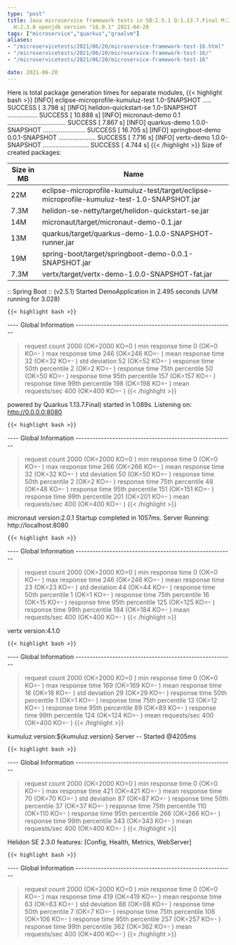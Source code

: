 ```yaml
---
type: "post"
title: Java microservice framework tests in SB:2.5.1 Q:1.13.7.Final M:2.5.6 V:4.1.0
  H:2.3.0 openjdk version "16.0.1" 2021-04-20
tags: ["microservice","quarkus","graalvm"]
aliases:
- "/microservicetests/2021/06/20/microservice-framework-test-16.html"
- "/microservicetests/2021/06/20/microservice-framework-test-16/"
- "/microservicetests/2021/06/20/microservice-framework-test-16"

date: 2021-06-20
---
```

 
Here is total package generation times for separate modules,
{{< highlight bash >}}
[INFO] eclipse-microprofile-kumuluz-test 1.0-SNAPSHOT ..... SUCCESS [  3.798 s]
[INFO] helidon-quickstart-se 1.0-SNAPSHOT ................. SUCCESS [ 10.888 s]
[INFO] micronaut-demo 0.1 ................................. SUCCESS [  7.867 s]
[INFO] quarkus-demo 1.0.0-SNAPSHOT ........................ SUCCESS [ 16.705 s]
[INFO] springboot-demo 0.0.1-SNAPSHOT ..................... SUCCESS [  7.716 s]
[INFO] vertx-demo 1.0.0-SNAPSHOT .......................... SUCCESS [  4.744 s]
{{< /highlight >}}
Size of created packages:

| Size in MB |  Name |
|------------|-------|
| 22M | eclipse-microprofile-kumuluz-test/target/eclipse-microprofile-kumuluz-test-1.0-SNAPSHOT.jar |
| 7.3M | helidon-se-netty/target/helidon-quickstart-se.jar |
| 14M | micronaut/target/micronaut-demo-0.1.jar |
| 13M | quarkus/target/quarkus-demo-1.0.0-SNAPSHOT-runner.jar |
| 19M | spring-boot/target/springboot-demo-0.0.1-SNAPSHOT.jar |
| 7.3M | vertx/target/vertx-demo-1.0.0-SNAPSHOT-fat.jar |


:: Spring Boot :: (v2.5.1) Started DemoApplication in 2.495 seconds (JVM running for 3.028)

    {{< highlight bash >}}
---- Global Information --------------------------------------------------------
> request count                                       2000 (OK=2000   KO=0     )
> min response time                                      0 (OK=0      KO=-     )
> max response time                                    246 (OK=246    KO=-     )
> mean response time                                    32 (OK=32     KO=-     )
> std deviation                                         52 (OK=52     KO=-     )
> response time 50th percentile                          2 (OK=2      KO=-     )
> response time 75th percentile                         50 (OK=50     KO=-     )
> response time 95th percentile                        157 (OK=157    KO=-     )
> response time 99th percentile                        198 (OK=198    KO=-     )
> mean requests/sec                                    400 (OK=400    KO=-     )
{{< /highlight >}}

powered by Quarkus 1.13.7.Final) started in 1.089s. Listening on: http://0.0.0.0:8080

    {{< highlight bash >}}
---- Global Information --------------------------------------------------------
> request count                                       2000 (OK=2000   KO=0     )
> min response time                                      0 (OK=0      KO=-     )
> max response time                                    266 (OK=266    KO=-     )
> mean response time                                    32 (OK=32     KO=-     )
> std deviation                                         50 (OK=50     KO=-     )
> response time 50th percentile                          2 (OK=2      KO=-     )
> response time 75th percentile                         48 (OK=48     KO=-     )
> response time 95th percentile                        151 (OK=151    KO=-     )
> response time 99th percentile                        201 (OK=201    KO=-     )
> mean requests/sec                                    400 (OK=400    KO=-     )
{{< /highlight >}}

micronaut version:2.0.1 Startup completed in 1057ms. Server Running: http://localhost:8080

    {{< highlight bash >}}
---- Global Information --------------------------------------------------------
> request count                                       2000 (OK=2000   KO=0     )
> min response time                                      0 (OK=0      KO=-     )
> max response time                                    246 (OK=246    KO=-     )
> mean response time                                    23 (OK=23     KO=-     )
> std deviation                                         44 (OK=44     KO=-     )
> response time 50th percentile                          1 (OK=1      KO=-     )
> response time 75th percentile                         16 (OK=15     KO=-     )
> response time 95th percentile                        125 (OK=125    KO=-     )
> response time 99th percentile                        184 (OK=184    KO=-     )
> mean requests/sec                                    400 (OK=400    KO=-     )
{{< /highlight >}}

vertx version:4.1.0

    {{< highlight bash >}}
---- Global Information --------------------------------------------------------
> request count                                       2000 (OK=2000   KO=0     )
> min response time                                      0 (OK=0      KO=-     )
> max response time                                    169 (OK=169    KO=-     )
> mean response time                                    16 (OK=16     KO=-     )
> std deviation                                         29 (OK=29     KO=-     )
> response time 50th percentile                          1 (OK=1      KO=-     )
> response time 75th percentile                         13 (OK=12     KO=-     )
> response time 95th percentile                         89 (OK=89     KO=-     )
> response time 99th percentile                        124 (OK=124    KO=-     )
> mean requests/sec                                    400 (OK=400    KO=-     )
{{< /highlight >}}

kumuluz version:${kumuluz.version} Server -- Started @4205ms

    {{< highlight bash >}}
---- Global Information --------------------------------------------------------
> request count                                       2000 (OK=2000   KO=0     )
> min response time                                      0 (OK=0      KO=-     )
> max response time                                    421 (OK=421    KO=-     )
> mean response time                                    70 (OK=70     KO=-     )
> std deviation                                         87 (OK=87     KO=-     )
> response time 50th percentile                         37 (OK=37     KO=-     )
> response time 75th percentile                        110 (OK=110    KO=-     )
> response time 95th percentile                        266 (OK=266    KO=-     )
> response time 99th percentile                        343 (OK=343    KO=-     )
> mean requests/sec                                    400 (OK=400    KO=-     )
{{< /highlight >}}

Helidon SE 2.3.0 features: [Config, Health, Metrics, WebServer]

    {{< highlight bash >}}
---- Global Information --------------------------------------------------------
> request count                                       2000 (OK=2000   KO=0     )
> min response time                                      0 (OK=0      KO=-     )
> max response time                                    419 (OK=419    KO=-     )
> mean response time                                    63 (OK=63     KO=-     )
> std deviation                                         88 (OK=88     KO=-     )
> response time 50th percentile                          7 (OK=7      KO=-     )
> response time 75th percentile                        106 (OK=106    KO=-     )
> response time 95th percentile                        257 (OK=257    KO=-     )
> response time 99th percentile                        362 (OK=362    KO=-     )
> mean requests/sec                                    400 (OK=400    KO=-     )
{{< /highlight >}}
